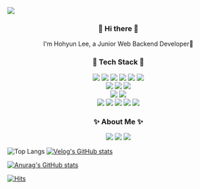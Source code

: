 <p aligh="center">
  <img src="https://capsule-render.vercel.app/api?type=venom&height=300&color=gradient&text=Hohyun%20Lee&reversal=false&fontColor=black&fontSize=100&customColorList=3&stroke=ffffff"/>
</p>

<h3 align="center"> 👋 Hi there 👋 </h3>

<p align="center">
I'm Hohyun Lee, a Junior Web Backend Developer🌱
</p>

<h3 align="center">📓 Tech Stack 📓</h3>
<p align="center">
  <img src="https://img.shields.io/badge/Java-007396?style=flat&logo=openjdk&logoColor=white"/>
  <img src="https://img.shields.io/badge/Spring-6DB33F?style=flat&logo=Spring&logoColor=white" />
  <img src="https://img.shields.io/badge/SpringBoot-6DB33F?style=flat&logo=SpringBoot&logoColor=white" />
  <img src="https://img.shields.io/badge/JPA-6DB33F?style=flat&logo=Spring&logoColor=white"/>
  <img src="https://img.shields.io/badge/gradle-02303A?style=flat&logo=gradle&logoColor=white"/>    
  <img src="https://img.shields.io/badge/maven-C71A36?style=flat&logo=apachemaven&logoColor=white"/>  
  <br>
  <img src="https://img.shields.io/badge/Javascript-F7DF1E?style=flat&logo=Javascript&logoColor=white" />
  <img src="https://img.shields.io/badge/Vue.js-4FC08D?style=flat&logo=vue.js&logoColor=white"/>
  <img src="https://img.shields.io/badge/Nginx-43A047?stype=flat&logo=nginx&logoColor=white"/>
  <br>
  <img src="https://img.shields.io/badge/MySQL-4479A1?style=flat&logo=MySQL&logoColor=white"/>
  <img src="https://img.shields.io/badge/MariaDB-4479A1?style=flat&logo=MariaDB&logoColor=white"/>
  <br>
  <img src="https://img.shields.io/badge/git-F05032?style=flat&logo=git&logoColor=white"/>
  <img src="https://img.shields.io/badge/GitHub-2F3134?style=flat&logo=github&logoColor=white"/>
  <img src="https://img.shields.io/badge/GitLab-FC6D26?style=flat&logo=gitlab&logoColor=white"> 
  <img src="https://img.shields.io/badge/Jira-0052CC?style=flat&logo=Jira&logoColor=white"/>
  <img src="https://img.shields.io/badge/Confluence-0052CC?style=flat&logo=Confluence&logoColor=white"/>
</p>

<h3 align="center"> ✨ About Me ✨ </h3>
<p align="center">
  <a href="https://velog.io/@hyunn964"><img src="https://img.shields.io/badge/Tech%20Blog-11B48A?style=flat&logo=Vimeo&logoColor=white&link=https://velog.io/@hyunn964"/></a>
  <a href="mailto:hyunn964@gmail.com"><img src="https://img.shields.io/badge/Gmail-d14836?style=flat&logo=Gmail&logoColor=white&link=mailto:hyunn964@gmail.com"/></a>
  <a href="https://www.linkedin.com/in/hyunn964"><img src="https://img.shields.io/badge/LinkedIn-0077B5?style=flat&logo=LinkedIn&logoColor=white&link=https://www.linkedin.com/in/hyunn964"/></a>
</p>

<p aligh="center">

  ![Top Langs](https://github-readme-stats.vercel.app/api/top-langs/?username=fever-max&layout=compact&theme=transparent)
  [![Velog's GitHub stats](https://velog-readme-stats.vercel.app/api/list?name=hyunn964)](https://velog.io/@hyunn964) <a href="http://lovera.maxam.now.sh/">
  
  ![Anurag's GitHub stats](https://github-readme-stats.vercel.app/api?username=hyunn12&show_icons=true)
</p>

[![Hits](https://hits.seeyoufarm.com/api/count/incr/badge.svg?url=https%3A%2F%2Fgithub.com%2Fhyunn12%2Fhit-counter&count_bg=%23c2e59c&title_bg=%23555555&icon=&icon_color=%23E7E7E7&title=today&edge_flat=true)](https://hits.seeyoufarm.com)
